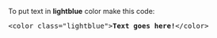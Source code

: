 To put text in <b>lightblue</b> color make this code:
<pre>&lt;color class="lightblue"&gt;<b>Text goes here!</b>&lt;/color&gt;</pre>
